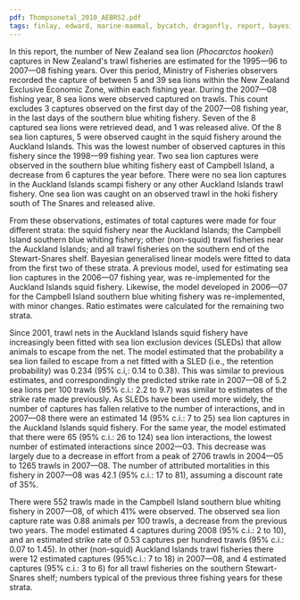 ```yaml
---
pdf: Thompsonetal_2010_AEBR52.pdf
tags: finlay, edward, marine-mammal, bycatch, dragonfly, report, bayesian
---
```

In this report, the number of New Zealand sea lion (*Phocarctos hookeri*) captures in New Zealand's trawl fisheries are estimated for the 1995—96 to 2007—08 fishing years. Over this period, Ministry of Fisheries observers recorded the capture of between 5 and 39 sea lions within the New Zealand Exclusive Economic Zone, within each fishing year. During the 2007—08 fishing year, 8 sea lions were observed captured on trawls. This count excludes 3 captures observed on the first day of the 2007—08 fishing year, in the last days of the southern blue whiting fishery. Seven of the 8 captured sea lions were retrieved dead, and 1 was released alive. Of the 8 sea lion captures, 5 were observed caught in the squid fishery around the Auckland Islands. This was the lowest number of observed captures in this fishery since the 1998—99 fishing year. Two sea lion captures were observed in the southern blue whiting fishery east of Campbell Island, a decrease from 6 captures the year before. There were no sea lion captures in the Auckland Islands scampi fishery or any other Auckland Islands trawl fishery. One sea lion was caught on an observed trawl in the hoki fishery south of The Snares and released alive.

From these observations, estimates of total captures were made for four different strata: the squid fishery near the Auckland Islands; the Campbell Island southern blue whiting fishery; other (non-squid) trawl fisheries near the Auckland Islands; and all trawl fisheries on the southern end of the Stewart-Snares shelf. Bayesian generalised linear models were fitted to data from the first two of these strata. A previous model, used for estimating sea lion captures in the 2006—07 fishing year, was re-implemented for the Auckland Islands squid fishery. Likewise, the model developed in 2006—07 for the Campbell Island southern blue whiting fishery was re-implemented, with minor changes. Ratio estimates were calculated for the remaining two strata.

Since 2001, trawl nets in the Auckland Islands squid fishery have increasingly been fitted with sea lion exclusion devices (SLEDs) that allow animals to escape from the net. The model estimated that the probability a sea lion failed to escape from a net fitted with a SLED (i.e., the retention probability) was 0.234 (95% c.i,: 0.14 to 0.38). This was similar to previous estimates, and correspondingly the predicted strike rate in 2007—08 of 5.2 sea lions per 100 trawls (95% c.i.: 2.2 to 9.7) was similar to estimates of the strike rate made previously. As SLEDs have been used more widely, the number of captures has fallen relative to the number of interactions, and in 2007—08 there were an estimated 14 (95% c.i.: 7 to 25) sea lion captures in the Auckland Islands squid fishery. For the same year, the model estimated that there were 65 (95% c.i.: 26 to 124) sea lion interactions, the lowest number of estimated interactions since 2002—03. This decrease was largely due to a decrease in effort from a peak of 2706 trawls in 2004—05 to 1265 trawls in 2007—08. The number of attributed mortalities in this fishery in 2007—08 was 42.1 (95% c.i.: 17 to 81), assuming a discount rate of 35%.

There were 552 trawls made in the Campbell Island southern blue whiting fishery in 2007—08, of which 41% were observed. The observed sea lion capture rate was 0.88 animals per 100 trawls, a decrease from the previous two years. The model estimated 4 captures during 2008 (95% c.i.: 2 to 10), and an estimated strike rate of 0.53 captures per hundred trawls (95% c.i.: 0.07 to 1.45). In other (non-squid) Auckland Islands trawl fisheries there were 12 estimated captures (95%c.i.: 7 to 18) in 2007—08, and 4 estimated captures (95% c.i.: 3 to 6) for all trawl fisheries on the southern Stewart-Snares shelf; numbers typical of the previous three fishing years for these strata.
